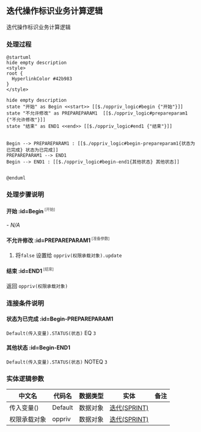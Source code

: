 ## 迭代操作标识业务计算逻辑 <!-- {docsify-ignore-all} -->

   迭代操作标识业务计算逻辑

### 处理过程

```plantuml
@startuml
hide empty description
<style>
root {
  HyperlinkColor #42b983
}
</style>

hide empty description
state "开始" as Begin <<start>> [[$./oppriv_logic#begin {"开始"}]]
state "不允许修改" as PREPAREPARAM1  [[$./oppriv_logic#prepareparam1 {"不允许修改"}]]
state "结束" as END1 <<end>> [[$./oppriv_logic#end1 {"结束"}]]


Begin --> PREPAREPARAM1 : [[$./oppriv_logic#begin-prepareparam1{状态为已完成} 状态为已完成]]
PREPAREPARAM1 --> END1
Begin --> END1 : [[$./oppriv_logic#begin-end1{其他状态} 其他状态]]


@enduml
```


### 处理步骤说明

#### 开始 :id=Begin<sup class="footnote-symbol"> <font color=gray size=1>[开始]</font></sup>



*- N/A*
#### 不允许修改 :id=PREPAREPARAM1<sup class="footnote-symbol"> <font color=gray size=1>[准备参数]</font></sup>



1. 将`false` 设置给  `oppriv(权限承载对象).update`

#### 结束 :id=END1<sup class="footnote-symbol"> <font color=gray size=1>[结束]</font></sup>



返回 `oppriv(权限承载对象)`


### 连接条件说明
#### 状态为已完成 :id=Begin-PREPAREPARAM1

`Default(传入变量).STATUS(状态)` EQ `3`
#### 其他状态 :id=Begin-END1

`Default(传入变量).STATUS(状态)` NOTEQ `3`


### 实体逻辑参数

|    中文名   |    代码名    |  数据类型    |  实体   |备注 |
| --------| --------| -------- | -------- | --------   |
|传入变量(<i class="fa fa-check"/></i>)|Default|数据对象|[迭代(SPRINT)](module/ProjMgmt/sprint.md)||
|权限承载对象|oppriv|数据对象|[迭代(SPRINT)](module/ProjMgmt/sprint.md)||
